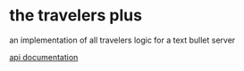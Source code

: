 # the travelers plus
an implementation of all travelers logic for a text bullet server

[api documentation](docs/api.md)